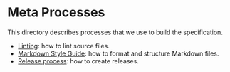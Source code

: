 <!-- DOCTOC SKIP -->
# Meta Processes

This directory describes processes that we use to build the specification.

- [Linting](linting.md): how to lint source files.
- [Markdown Style Guide](markdown-style.md): how to format and structure Markdown files.
- [Release process](releases.md): how to create releases.

